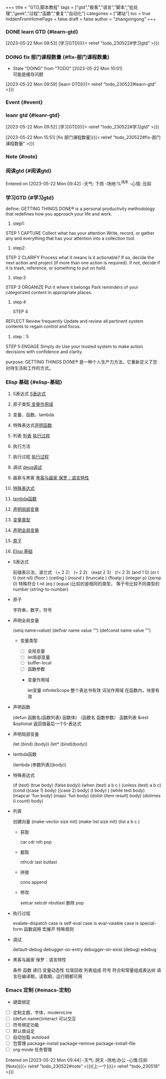 +++
title = "GTD,脚本教程"
tags = ["gtd","极客","语言","脚本","批处理","geek","过程","函数","重复","自动化"]
categories = ["建站"]
toc = true
hiddenFromHomePage = false
draft = false
author = "zhangxingong"
+++




### <span class="org-todo done DONE">DONE</span> learn GTD {#learn-gtd}

<span class="timestamp-wrapper"><span class="timestamp">[2023-05-22 Mon 09:53]</span></span>
[学习GTD]({{< relref "todo_230522#学习gtd" >}})


### <span class="org-todo todo DOING">DOING</span> fix 部门课程数量 {#fix-部门课程数量}

-   State "DOING"      from "TODO"       <span class="timestamp-wrapper"><span class="timestamp">[2023-05-22 Mon 10:01] </span></span> <br />
    可能是缓存问题

<span class="timestamp-wrapper"><span class="timestamp">[2023-05-22 Mon 09:59]</span></span>
[learn GTD]({{< relref "todo_230522#learn-gtd" >}})

### Event {#event}


### leanr gtd {#leanr-gtd}

<span class="timestamp-wrapper"><span class="timestamp">[2023-05-22 Mon 09:52]</span></span>
[学习GTD]({{< relref "todo_230522#学习gtd" >}})



<span class="timestamp-wrapper"><span class="timestamp">[2023-05-22 Mon 15:51]</span></span>
[fix 部门课程数量]({{< relref "todo_230522#fix-部门课程数量" >}})


### Note {#note}


### 阅读gtd {#阅读gtd}

Entered on <span class="timestamp-wrapper"><span class="timestamp">[2023-05-22 Mon 09:42]</span></span>
-天气: 下雨
-场地:%<sup>场所</sup>
-心情: 压抑


### 学习GTD {#学习gtd}

define:
GETTING THINGS DONE® is a personal productivity methodology that redefines how you approach your life and work.

1.  step1:

STEP 1
CAPTURE
Collect what has your attention
Write, record, or gather any and everything that has your attention into a collection tool.

1.  step2:

STEP 2
CLARIFY
Process what it means
Is it actionable? If so, decide the next action and project (if more than one action is required). If not, decide if it is trash, reference, or something to put on hold.

1.  step:3

STEP 3
ORGANIZE
Put it where it belongs
Park reminders of your categorized content in appropriate places.

1.  step:4

    STEP 4

REFLECT
Review frequently
Update and review all pertinent system contents to regain control and focus.

1.  step：5

STEP 5
ENGAGE
Simply do
Use your trusted system to make action decisions with confidence and clarity.

purpose:
GETTING THINGS DONE® 是一种个人生产力方法，它重新定义了您对待生活和工作的方式。


### Elisp 基础 {#elisp-基础}

1.  S表达式 [S表达式](#s表达式)
2.  原子类型[ 变量作用域](#变量作用域)
3.  变量、函数、lambda
4.  特殊表达式[声明函数](#声明函数)
5.  列表  [列表](#列表)  [执行过程](#执行过程)
6.  执行方法
7.  执行过程 [执行过程](#执行过程)
8.  调试 [deug调试](#调试)
9.  画家与黑客 [黑客与画家 保罗：语言特性](#黑客与画家-保罗-语言特性)

10. [特殊表达式](#特殊表达式)
11. [lambda函数](#lambda函数)
12. [声明局部变量](#声明局部变量)
13. [变量类型](#变量类型)
14. [声明全局变量](#声明全局变量)
15. [原子](#原子)
16. [Elisp 基础](#elisp-基础)

<!--list-separator-->

-  S表达式

    前缀表示法，波兰式
    （+ 2 2）
     (= 2 2)
    （expt 2 3）
    (/= 2 3)
    (and 1 0)
    (or t t)
    (not nil)
    (floor )
    (ceiling )
    (round )
    (truncate )
    (floatp )
    (integer p)
    (zerop 0)
    特殊符合 t nil
    (eq ) (equal )比较的是相同的类型， 等于号比较不同类型的number
    (string-to-number)

<!--list-separator-->

-  原子

    字符串，数字，符号

<!--list-separator-->

-  声明全局变量

    (setq name=value)
    (defvar name value "")
    (defconst name value "")

    <!--list-separator-->

    -  变量类型

        -   [ ] 全局变量
        -   [ ] let局部变量
        -   [ ] buffer-local
        -   [ ] 函数参数

        <!--list-separator-->

        -  变量作用域

            let变量
            infiniteScope 整个表达书有效
            词法作用域 在函数内，块里有效

<!--list-separator-->

-  声明函数

    (defun 函数名(函数列表) 函数体)
    （函数名 函数参数）
    函数列表 &amp;rest &amp;optional
    返回值最后一个S-表达式

<!--list-separator-->

-  声明局部变量

    (let (bind) (body))
    (let\* (bind)(body))

<!--list-separator-->

-  lambda函数

    (lambda (参数列表)(body))

<!--list-separator-->

-  特殊表达式

    (if (test) (true body) (false body))
    (when (test) a b c )
    (unless (test) a b c)
    (cond ((case 1) body) ((case 2) body) (t body) )
    (while test body)
    (mapcar 'fun body)
    (mapc 'fun body)
    (dolist (item result) body)
    (dotimes (i count) body)

<!--list-separator-->

-  列表

    创建向量
    (make-vector size init)
    (make-list size init)
    (list a b c )

    <!--list-separator-->

    -  获取

        car
        cdr
        nth
        pop

    <!--list-separator-->

    -  截取

        nthcdr
        last
        butlast

    <!--list-separator-->

    -  拼接

        cons append

    <!--list-separator-->

    -  修改

        setcar
        setcdr
        nbutlast 删除
        pop

<!--list-separator-->

-  执行过程

    evalate-dispatch
    case is self-eval
    case is eval-vaiable
    case is special-form
         函数调用
         宏展开
         特殊规则

<!--list-separator-->

-  调试

    default-debug
    debugger-on-entry
    debugger-on-exist
    (debug)
    edebug

<!--list-separator-->

-  黑客与画家 保罗：语言特性

    条件
    函数
    递归
    变量动态性
    垃圾回收
    列表组成
    符号
    符合和常量组成表达树
    语言在编译期，读取期，运行期都可用


### Emacs 定制 {#emacs-定制}

-   键盘绑定
-   [ ] 定制主题，字体，modernLine
-   [ ] (defun name()interact 可以交互
-   [ ] 符号绑定功能
-   [ ] 默认值设定
-   [ ] 自动加载 autoload
-   [ ] 包管理 package-install package-remove package-install-file
-   [ ] org-mode 任务管理

Entered on <span class="timestamp-wrapper"><span class="timestamp">[2023-05-22 Mon 09:44]</span></span>
-天气: 阴天
-场地:办公
-心情:压抑
 [Note]({{< relref "todo_230522#note" >}})[上一个]({{< relref "todo_230518" >}})
